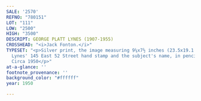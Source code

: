 ```yaml
---
SALE: '2570'
REFNO: "780151"
LOT: "111"
LOW: "2500"
HIGH: "3500"
DESCRIPT: GEORGE PLATT LYNES (1907-1955)
CROSSHEAD: "<i>Jack Fonton.</i>"
TYPESET: "<p>Silver print, the image measuring 9¼x7½ inches (23.5x19.1 cm.), with
  Lynes' 145 East 52 Street hand stamp and the subject's name, in pencil, on verso.
  Circa 1950</p>"
at-a-glance: ''
footnote_provenance: ''
background_color: "#ffffff"
year: 1950

---
```

